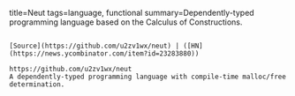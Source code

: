 title=Neut
tags=language, functional
summary=Dependently-typed programming language based on the Calculus of Constructions.
~~~~~~

[Source](https://github.com/u2zv1wx/neut) | ([HN](https://news.ycombinator.com/item?id=23283880))

https://github.com/u2zv1wx/neut
A dependently-typed programming language with compile-time malloc/free determination.
